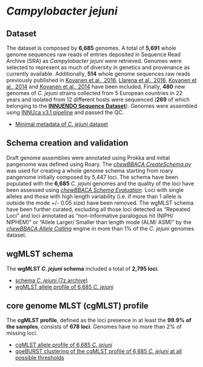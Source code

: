 # *Campylobacter jejuni*

## Dataset
The dataset is composed by **6,685** genomes. A total of  **5,691** whole genome sequences raw reads of entries deposited in Sequence Read Archive (SRA) as *Campylobacter jejuni* were retrieved. Genomes were selected to represent as much of diversity in genetics and provenance as currently available.  Additionally, **514** whole genome sequences raw reads previously published in [Kovanen et al., 2016](https://www.ncbi.nlm.nih.gov/pubmed/27041390), [Llarena et al., 2016](https://www.ncbi.nlm.nih.gov/pubmed/28348829), [Kovanen et al., 2014](https://www.ncbi.nlm.nih.gov/pubmed/25232158) and [Kovanen et al., 2014](https://www.ncbi.nlm.nih.gov/pubmed/24655229) have been included. Finally, **480** new genomes of *C. jejuni* strains collected from 5 European countries in 22 years and isolated from 12 different hosts were sequenced (**269** of which belonging to the **[INNUENDO Sequence Dataset](https://docs.google.com/viewer?a=v&pid=sites&srcid=ZGVmYXVsdGRvbWFpbnxpbm51ZW5kb2NvbnxneDo2YmYyOGU0MjE4ZGJiMmQ0)**). Genomes were assembled using [INNUca v3.1 pipeline](https://github.com/INNUENDOCON/INNUca) and passed the QC. 

* [Minimal metadata of *C. jejuni* dataset](https://drive.google.com/file/d/1wJ77AeISR380m0k7f_MqCDv9D3bmgnwG/view?usp=sharing) 

## Schema creation and validation
Draft genome assemblies were annotated using Prokka and initial pangenome was defined using Roary. The [*chewBBACA CreateSchema.py*](https://github.com/B-UMMI/chewBBACA/wiki/1.-Schema-Creation) was used for creating a whole genome schema starting from roary pangenome initially composed by 5,447 loci. The schema have been populated with the **6,685** *C. jejuni* genomes and the quality of the loci have been assessed using [*chewBBACA Schema Evaluation*](https://github.com/B-UMMI/chewBBACA/wiki/1.-Schema-Creation). Loci with single alleles and those with high length variability (i.e. if more than 1 allele is outside the mode +/- 0.05 size) have been removed. The wgMLST schema have been further curated, excluding all those loci detected as “Repeated Loci” and loci annotated as “non-informative paralogous hit (NIPH/ NIPHEM)” or “Allele Larger/ Smaller than length mode (ALM/ ASM)” by the [*chewBBACA Allele Calling*](https://github.com/B-UMMI/chewBBACA/wiki/2.-Allele-Calling) engine in more than 1% of the *C. jejuni* genomes dataset. 

## wgMLST schema
The **wgMLST *C. jejuni* schema** included a total of **2,795 loci**.

* [schema *C. jejuni* (7z archive)](https://drive.google.com/open?id=1uJzxk6uwHNQJM92NDJy3vJrQQfSwLHhj)
* [wgMLST allele profile of 6,685 *C. jejuni*](https://drive.google.com/open?id=1t1TY4lqFsF2vL8eSvGjWZGujHgSNT1ih)

## core genome MLST (cgMLST) profile
The **cgMLST profile**, defined as the loci presence in at least the **99.9% of the samples**, consists of **678 loci**. Genomes have no more than 2% of missing loci.

* [cgMLST allele profile of 6,685 *C. jejuni*](https://drive.google.com/open?id=1nPihxWJKm0_-ojV_BI_AVcfBQq9B3pCI)
* [goeBURST clustering of the cgMLST profile of 6,685 *C. jejuni* at all possible thresholds](https://drive.google.com/open?id=119hQBf9yD1rpFcvdk4LTeMpvI1vybSaA)

